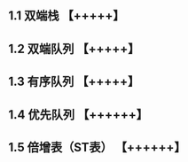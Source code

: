 ## 1.1 双端栈 【+++++】

## 1.2 双端队列 【+++++】

## 1.3 有序队列 【+++++】

## 1.4 优先队列 【++++++】

## 1.5 倍增表（ST表） 【++++++】